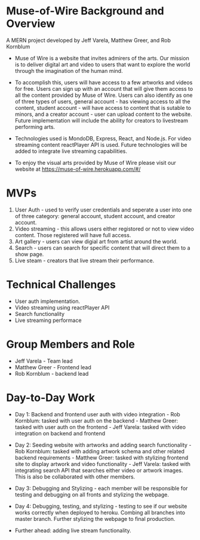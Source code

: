 # Muse-of-Wire Background and Overview 
A MERN project developed by Jeff Varela, Matthew Greer, and Rob Kornblum

- Muse of Wire is a website that invites admirers of the arts. Our mission is to deliver digital art and video to users that want to explore the world through the imagination of the human mind. 

- To accomplish this, users will have access to a few artworks and videos for free. Users can sign up with an account that will give them access to all the content provided by Muse of Wire. Users can also identify as one of three types of users, general account - has viewing access to all the content, student account - will have access to content that is sutable to minors, and a creator account - user can upload content to the website. Future implementation will include the ability for creators to livestream performing arts. 

- Technologies used is MondoDB, Express, React, and Node.js. For video streaming content reactPlayer API is used. Future technologies will be added to integrate live streaming capabilities. 

- To enjoy the visual arts provided by Muse of Wire please visit our website at https://muse-of-wire.herokuapp.com/#/

# MVPs 

1. User Auth - used to verify user credentials and seperate a user into one of three category: general account, student account, and creator account. 
2. Video streaming - this allows users either registored or not to view video content. Those registered will have full access. 
3. Art gallery - users can view digial art from artist around the world. 
4. Search - users can search for specific content that will direct them to a show page. 
5. Live steam - creators that live stream their performance. 

# Technical Challenges 

- User auth implementation. 
- Video streaming using reactPlayer API 
- Search functionality 
- Live streaming performace 

# Group Members and Role 

- Jeff Varela - Team lead 
- Matthew Greer - Frontend lead 
- Rob Kornblum - backend lead 

# Day-to-Day Work 
 - Day 1: Backend and frontend user auth with video integration 
          - Rob Kornblum: tasked with user auth on the backend 
          - Matthew Greer: tasked with user auth on the frontend 
          - Jeff Varela: tasked with video integration on backend and frontend 

- Day 2: Seeding website with artworks and adding search functionality 
         - Rob Kornblum: tasked with adding artwork schema and other related backend requirements 
         - Matthew Greer: tasked with stylizing frontend site to display artwork and video functionality 
         - Jeff Varela: tasked with integrating search API that searches either video or artwork images. This is also be collaborated with other members. 
         
- Day 3: Debugging and Stylizing 
        - each member will be responsible for testing and debugging on all fronts and stylizing the webpage. 
        
- Day 4: Debugging, testing, and stylizing 
       - testing to see if our website works correctly when deployed to heroku. Combing all branches into master branch. Further stylizing the webpage to final production. 
       
- Further ahead: adding live stream functionality.   
